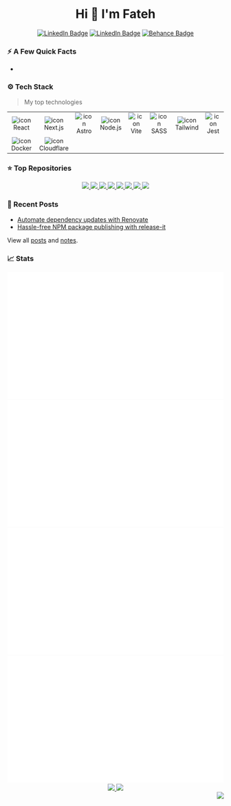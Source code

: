<div align="center">
  <h1>Hi 👋 I'm Fateh</h1>
  <a href="https://fatehak.dev"><img src="https://img.shields.io/badge/Website-c95657.svg?style=for-the-badge&logo=Help Scout&logoColor=white" alt="LinkedIn Badge"></a>
  <a href="https://www.linkedin.com/in/fatehak/"><img src="https://img.shields.io/badge/-LinkedIn-0077B5?style=for-the-badge&labelColor=&logo=LinkedIn&logoColor=white" alt="LinkedIn Badge"></a>
  <a href="https://www.behance.net/fateh_ak_/projects"><img src="https://img.shields.io/badge/Behance-1769ff?style=for-the-badge&logo=behance&logoColor=white" alt="Behance Badge"></a>
</div>

### ⚡️ A Few Quick Facts

-

### ⚙️ Tech Stack
> My top technologies

<table>
  <tr>
    <td align="center" width="86">
      <img src="https://cdn.svgporn.com/logos/react.svg" alt="icon" width="35" height="35" />
      <br />React
    </td>
    <td align="center" width="86">
      <img src="https://cdn.svgporn.com/logos/nextjs-icon.svg" alt="icon" width="35" height="35" />
      <br />Next.js
    </td>
    <td align="center" width="86">
      <img src="https://astro.build/assets/press/logomark-dark.svg" alt="icon" width="35" height="35" />
      <br />Astro
    </td>
    <td align="center" width="86">
      <img src="https://cdn.svgporn.com/logos/nodejs-icon.svg" alt="icon" width="35" height="35" />
      <br />Node.js
    </td>
    <td align="center" width="86">
      <img src="https://cdn.svgporn.com/logos/vitejs.svg" alt="icon" width="35" height="35" />
      <br />Vite
    </td>
    <td align="center" width="86">
      <img src="https://cdn.svgporn.com/logos/sass.svg" alt="icon" width="35" height="35" />
      <br>SASS
    </td>
    <td align="center" width="86">
      <img src="https://cdn.svgporn.com/logos/tailwindcss-icon.svg" alt="icon" width="35" height="35" />
      <br>Tailwind
    </td>
    <td align="center" width="86">
      <img src="https://cdn.svgporn.com/logos/jest.svg" alt="icon" width="35" height="35" />
      <br>Jest
    </td>
  </tr>
  <tr>
    <td align="center" width="86">
      <img src="https://techstack-generator.vercel.app/docker-icon.svg" alt="icon" width="35" height="35" />
      <br>Docker
    </td>
   <td align="center" width="86">
      <img src="https://cdn.svgporn.com/logos/cloudflare.svg" alt="icon" width="35" height="35" />
      <br>Cloudflare
    </td>
  </tr>
</table>

### ⭐ Top Repositories

<div align="center">
  <a href="https://github.com/fatehak/vite-plugin-image-optimizer#gh-dark-mode-only">
    <img src="https://github-readme-stats.vercel.app/api/pin/?theme=transparent&username=fatehak&repo=vite-plugin-image-optimizer&border_color=595c62&title_color=c9d1d9&text_color=b5bcc4&bg_color=0d1117&icon_color=519bf6&border_radius=6" />
  </a>
  <a href="https://github.com/fatehak/genzo-cli#gh-dark-mode-only">
    <img src="https://github-readme-stats.vercel.app/api/pin/?theme=transparent&username=fatehak&repo=genzo-cli&border_color=595c62&title_color=c9d1d9&text_color=b5bcc4&bg_color=0d1117&icon_color=519bf6&border_radius=6" />
  </a>
  <a href="https://github.com/fatehak/fatehak.dev#gh-dark-mode-only">
    <img src="https://github-readme-stats.vercel.app/api/pin/?theme=transparent&username=fatehak&repo=fatehak.dev&border_color=595c62&title_color=c9d1d9&text_color=b5bcc4&bg_color=0d1117&icon_color=519bf6&border_radius=6" />
  </a>
  <a href="https://github.com/fatehak/dev-templates#gh-dark-mode-only">
    <img src="https://github-readme-stats.vercel.app/api/pin/?theme=transparent&username=fatehak&repo=dev-templates&border_color=595c62&title_color=c9d1d9&text_color=b5bcc4&bg_color=0d1117&icon_color=519bf6&border_radius=6" />
  </a>
  <a href="https://github.com/fatehak/vite-plugin-image-optimizer#gh-light-mode-only">
    <img src="https://github-readme-stats.vercel.app/api/pin/?theme=transparent&username=fatehak&repo=vite-plugin-image-optimizer&border_color=d0d7de&title_color=32373a&text_color=57606a&bg_color=ffffff&icon_color=0869da&border_radius=6" />
  </a>
  <a href="https://github.com/fatehak/genzo-cli#gh-light-mode-only">
    <img src="https://github-readme-stats.vercel.app/api/pin/?theme=transparent&username=fatehak&repo=genzo-cli&border_color=d0d7de&title_color=32373a&text_color=57606a&bg_color=ffffff&icon_color=0869da&border_radius=6" />
  </a>
  <a href="https://github.com/fatehak/fatehak.dev#gh-light-mode-only">
    <img src="https://github-readme-stats.vercel.app/api/pin/?theme=transparent&username=fatehak&repo=fatehak.dev&border_color=d0d7de&title_color=32373a&text_color=57606a&bg_color=ffffff&icon_color=0869da&border_radius=6" />
  </a>
  <a href="https://github.com/fatehak/dev-templates#gh-light-mode-only">
    <img src="https://github-readme-stats.vercel.app/api/pin/?theme=transparent&username=fatehak&repo=dev-templates&border_color=d0d7de&title_color=32373a&text_color=57606a&bg_color=ffffff&icon_color=0869da&border_radius=6" />
  </a>
</div>

### 📕 Recent Posts
<!-- BLOG-POST-LIST:START -->
- [Automate dependency updates with Renovate](https://fatehak.dev/blog/automate-dependency-updates-with-renovate/)
- [Hassle-free NPM package publishing with release-it](https://fatehak.dev/blog/hassle-free-publish-with-releaseit/)
<!-- BLOG-POST-LIST:END -->

View all [posts](https://fatehak.dev/blog/) and [notes](https://fatehak.dev/notes/).

### 📈 Stats
<div align="center">
  <a href="https://github.com/FatehAK#gh-dark-mode-only">
    <img src="https://github.com/fatehak/github-stats/blob/master/generated/overview.svg#gh-dark-mode-only" />
    <img src="https://github.com/fatehak/github-stats/blob/master/generated/languages.svg#gh-dark-mode-only" />
  </a>
  <a href="https://github.com/FatehAK#gh-light-mode-only">
    <img src="https://github.com/fatehak/github-stats/blob/master/generated/overview.svg#gh-dark-mode-only#gh-light-mode-only" />
    <img src="https://github.com/fatehak/github-stats/blob/master/generated/languages.svg#gh-dark-mode-only#gh-light-mode-only" />
  </a>
</div>
<div align="center">
  <a href="https://github.com/FatehAK#gh-dark-mode-only">
    <img src="https://github-profile-trophy.vercel.app/?username=fatehak&row=1&column=5&margin-w=15&margin-h=15&no-frame=true&no-bg=true&theme=gitdimmed&rank=-C,-B#gh-dark-mode-only">
  </a>
  <a href="https://github.com/FatehAK#gh-light-mode-only">
    <img src="https://github-profile-trophy.vercel.app/?username=fatehak&row=1&column=5&margin-w=15&margin-h=15&no-frame=true&no-bg=true&theme=flat&rank=-C,-B#gh-light-mode-only">
  </a>
</div>

<img src="https://komarev.com/ghpvc/?username=fatehak&label=views" align="right">
